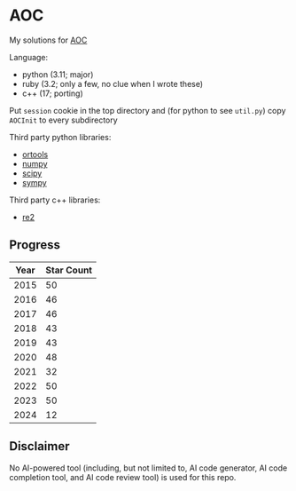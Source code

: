 # AOC

My solutions for [AOC](https://adventofcode.com/)

Language:
* python (3.11; major)
* ruby (3.2; only a few, no clue when I wrote these)
* c++ (17; porting)

Put `session` cookie in the top directory and (for python to see `util.py`) copy `AOCInit` to every subdirectory

Third party python libraries:
* [ortools](https://developers.google.com/optimization)
* [numpy](https://numpy.org/)
* [scipy](https://scipy.org/)
* [sympy](https://www.sympy.org/)

Third party c++ libraries:
* [re2](https://github.com/google/re2)

## Progress

<!-- progress table start -->
| Year | Star Count |
| ---- | ---------- |
| 2015 |     50     |
| 2016 |     46     |
| 2017 |     46     |
| 2018 |     43     |
| 2019 |     43     |
| 2020 |     48     |
| 2021 |     32     |
| 2022 |     50     |
| 2023 |     50     |
| 2024 |     12     |
<!-- progress table end -->


## Disclaimer

No AI-powered tool (including, but not limited to, AI code generator, AI code completion tool, and AI code review tool) is used for this repo.

